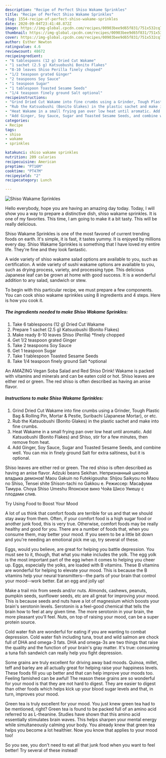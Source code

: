 ```yaml
---
description: "Recipe of Perfect Shiso Wakame Sprinkles"
title: "Recipe of Perfect Shiso Wakame Sprinkles"
slug: 1554-recipe-of-perfect-shiso-wakame-sprinkles
date: 2020-09-04T23:41:48.872Z
image: https://img-global.cpcdn.com/recipes/00903bee9d65f831/751x532cq70/shiso-wakame-sprinkles-recipe-main-photo.jpg
thumbnail: https://img-global.cpcdn.com/recipes/00903bee9d65f831/751x532cq70/shiso-wakame-sprinkles-recipe-main-photo.jpg
cover: https://img-global.cpcdn.com/recipes/00903bee9d65f831/751x532cq70/shiso-wakame-sprinkles-recipe-main-photo.jpg
author: Esther Newton
ratingvalue: 4.6
reviewcount: 48672
recipeingredient:
- "6 tablespoons (12 g) Dried Cut Wakame"
- "1 sachet (2.5 g) Katsuobushi Bonito Flakes"
- "8-10 leaves Shiso Perilla finely chopped"
- "1/2 teaspoon grated Ginger"
- "2 teaspoons Soy Sauce"
- "1 teaspoon Sugar"
- "1 tablespoon Toasted Sesame Seeds"
- "1/4 teaspoon finely ground Salt optional"
recipeinstructions:
- "Grind Dried Cut Wakame into fine crumbs using a Grinder, Tough Plastic Bag &amp; Rolling Pin, Mortar &amp; Pestle, Suribachi (Japanese Mortar), or etc."
- "Rub the Katsuobushi (Bonito Glakes) in the plastic sachet and make into fine crumbs."
- "Heat Wakame in a small frying pan over low heat until aromatic. Add Katsuobushi (Bonito Flakes) and Shiso, stir for a few minutes, then remove from heat."
- "Add Ginger, Soy Sauce, Sugar and Toasted Sesame Seeds, and combine well. You can mix in finely ground Salt for extra saltiness, but it is optional."
categories:
- Recipe
tags:
- shiso
- wakame
- sprinkles

katakunci: shiso wakame sprinkles 
nutrition: 209 calories
recipecuisine: American
preptime: "PT16M"
cooktime: "PT47M"
recipeyield: "2"
recipecategory: Lunch

---
```



![Shiso Wakame Sprinkles](https://img-global.cpcdn.com/recipes/00903bee9d65f831/751x532cq70/shiso-wakame-sprinkles-recipe-main-photo.jpg)

Hello everybody, hope you are having an amazing day today. Today, I will show you a way to prepare a distinctive dish, shiso wakame sprinkles. It is one of my favorites. This time, I am going to make it a bit tasty. This will be really delicious.

Shiso Wakame Sprinkles is one of the most favored of current trending foods on earth. It's simple, it is fast, it tastes yummy. It is enjoyed by millions every day. Shiso Wakame Sprinkles is something that I have loved my entire life. They're fine and they look fantastic.

A wide variety of shiso wakame salad options are available to you, such as certification. A wide variety of sushi wakame options are available to you, such as drying process, variety, and processing type. This delicious Japanese leaf can be grown at home with good success. It is a wonderful addition to any salad, sandwich or stew.


To begin with this particular recipe, we must prepare a few components. You can cook shiso wakame sprinkles using 8 ingredients and 4 steps. Here is how you cook it.

<!--inarticleads1-->

##### The ingredients needed to make Shiso Wakame Sprinkles:

1. Take 6 tablespoons (12 g) Dried Cut Wakame
1. Prepare 1 sachet (2.5 g) Katsuobushi (Bonito Flakes)
1. Make ready 8-10 leaves Shiso (Perilla) *finely chopped
1. Get 1/2 teaspoon grated Ginger
1. Take 2 teaspoons Soy Sauce
1. Get 1 teaspoon Sugar
1. Take 1 tablespoon Toasted Sesame Seeds
1. Take 1/4 teaspoon finely ground Salt *optional


An AMAZING Vegan Soba Salad and Red Shiso Drink! Wakame is packed with vitamins and minerals and can be eaten cold or hot. Shiso leaves are either red or green. The red shiso is often described as having an anise flavor. 

<!--inarticleads2-->

##### Instructions to make Shiso Wakame Sprinkles:

1. Grind Dried Cut Wakame into fine crumbs using a Grinder, Tough Plastic Bag &amp; Rolling Pin, Mortar &amp; Pestle, Suribachi (Japanese Mortar), or etc.
1. Rub the Katsuobushi (Bonito Glakes) in the plastic sachet and make into fine crumbs.
1. Heat Wakame in a small frying pan over low heat until aromatic. Add Katsuobushi (Bonito Flakes) and Shiso, stir for a few minutes, then remove from heat.
1. Add Ginger, Soy Sauce, Sugar and Toasted Sesame Seeds, and combine well. You can mix in finely ground Salt for extra saltiness, but it is optional.


Shiso leaves are either red or green. The red shiso is often described as having an anise flavor. Adzuki beans Sekihan. Непризнанный школой владыка демонов! Maou Gakuin no Futekigousha: Shijou Saikyou no Maou no Shiso, Tensei shite Shison-tachi no Gakkou e. Режиссер: Масафуми Тамура. Choya Shiso Umeshu Японское вино Чойа Шисо Умешу с плодами слив. 

Try Using Food to Boost Your Mood


A lot of us think that comfort foods are terrible for us and that we should stay away from them. Often, if your comfort food is a high sugar food or another junk food, this is very true. Otherwise, comfort foods may be really healthy and good for you. There are a number of foods that, when you consume them, may better your mood. If you seem to be a little bit down and you're needing an emotional pick me up, try several of these.

Eggs, would you believe, are great for helping you battle depression. You must see to it, though, that what you make includes the yolk. The egg yolk is the most important part of the egg iwhen it comes to helping you cheer up. Eggs, especially the yolks, are loaded with B vitamins. These B vitamins are wonderful for helping to elevate your mood. This is because the B vitamins help your neural transmitters--the parts of your brain that control your mood--work better. Eat an egg and jolly up!

Make a trail mix from seeds and/or nuts. Almonds, cashews, peanuts, pumpkin seeds, sunflower seeds, etc are all great for improving your mood. This is because seeds and nuts have a lot of magnesium which boosts your brain's serotonin levels. Serotonin is a feel-good chemical that tells the brain how to feel at any given time. The more serotonin in your brain, the more pleasant you'll feel. Nuts, on top of raising your mood, can be a super protein source.

Cold water fish are wonderful for eating if you are wanting to combat depression. Cold water fish including tuna, trout and wild salmon are chock full of DHA and omega-3 fats. DHA and omega-3s are two things that raise the quality and the function of your brain's gray matter. It's true: consuming a tuna fish sandwich can really help you fight depression. 

Some grains are truly excellent for driving away bad moods. Quinoa, millet, teff and barley are all actually great for helping raise your happiness levels. These foods fill you up better and that can help improve your moods too. Feeling famished can be awful! The reason these grains are so wonderful for your mood is that they are not hard to digest. They are easier to digest than other foods which helps kick up your blood sugar levels and that, in turn, improves your mood.

Green tea is truly excellent for your mood. You just knew green tea had to be mentioned, right? Green tea is found to be packed full of an amino acid referred to as L-theanine. Studies have shown that this amino acid essentially stimulates brain waves. This helps sharpen your mental energy while simultaneously calming your body. You already knew that green tea helps you become a lot healthier. Now you know that applies to your mood too!

So you see, you don't need to eat all that junk food when you want to feel better! Try several of these instead!


